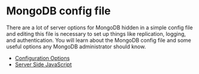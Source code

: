 # MongoDB config file

There are a lot of server options for MongoDB hidden in a simple config file and editing this file is necessary to set up things like replication, logging, and authentication. You will learn about the MongoDB config file and some useful options any MongoDB administrator should know.

- [Configuration Options](https://docs.mongodb.com/manual/reference/configuration-options/)
- [Server Side JavaScript](https://docs.mongodb.com/manual/core/server-side-javascript/)
